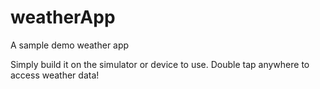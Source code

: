 # weatherApp
A sample demo weather app

Simply build it on the simulator or device to use. Double tap anywhere to access weather data!

